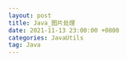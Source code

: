 ```yaml
---
layout: post
title: Java_图片处理
date: 2021-11-13 23:00:00 +0800
categories: JavaUtils
tag: Java
---
```

